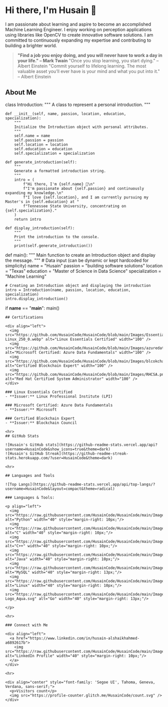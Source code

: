 # Hi there, I'm Husain 👋

I am passionate about learning and aspire to become an accomplished Machine Learning Engineer. I enjoy working on perception applications using libraries like OpenCV to create innovative software solutions. I am committed to continuously expanding my expertise and contributing to building a brighter world.

> **"Find a job you enjoy doing, and you will never have to work a day in your life." – Mark Twain**
> "Once you stop learning, you start dying." – Albert Einstein
> "Commit yourself to lifelong learning. The most valuable asset you’ll ever have is your mind and what you put into it." – Albert Einstein

## About Me

class Introduction:
    """
    A class to represent a personal introduction.
    """

    def __init__(self, name, passion, location, education, specialization):
        """
        Initialize the Introduction object with personal attributes.
        """
        self.name = name
        self.passion = passion
        self.location = location
        self.education = education
        self.specialization = specialization

    def generate_introduction(self):
        """
        Generate a formatted introduction string.
        """
        intro = (
            f"Hi there, I'm {self.name} 👋\n"
            f"I'm passionate about {self.passion} and continuously expanding my knowledge.\n"
            f"I love {self.location}, and I am currently pursuing my Master's in {self.education} at "
            f"Tennessee State University, concentrating on {self.specialization}."
        )
        return intro

    def display_introduction(self):
        """
        Print the introduction to the console.
        """
        print(self.generate_introduction())


def main():
    """
    Main function to create an Introduction object and display the message.
    """
    # Data input (can be dynamic or kept hardcoded for simplicity)
    name = "Husain"
    passion = "building software solutions"
    location = "Texas"
    education = "Master of Science in Data Science"
    specialization = "Machine Learning"

    # Creating an Introduction object and displaying the introduction
    intro = Introduction(name, passion, location, education, specialization)
    intro.display_introduction()


if __name__ == "__main__":
    main()


```
## Certifications

<div align="left">
  <img src="https://github.com/HusainCode/HusainCode/blob/main/Images/Essentials-Linux_250_0.webp" alt="Linux Essentials Certified" width="100" />
  <img src="https://github.com/HusainCode/HusainCode/blob/main/Images/azuredata.jpg" alt="Microsoft Certified: Azure Data Fundamentals" width="100" />
  <img src="https://github.com/HusainCode/HusainCode/blob/main/Images/blcokchain.png" alt="Certified Blockchain Expert" width="100" />
  <img src="https://github.com/HusainCode/HusainCode/blob/main/Images/RHCSA.png" alt="Red Hat Certified System Administrator" width="100" />
</div>

### Linux Essentials Certified
- **Issuer:** Linux Professional Institute (LPI)

### Microsoft Certified: Azure Data Fundamentals
- **Issuer:** Microsoft

### Certified Blockchain Expert
- **Issuer:** Blockchain Council

<hr>
## GitHub Stats

![Husain's GitHub stats](https://github-readme-stats.vercel.app/api?username=HusainCode&show_icons=true&theme=dark)
![Husain's GitHub Streak](https://github-readme-streak-stats.herokuapp.com/?user=HusainCode&theme=dark)

<hr>

## Languages and Tools

![Top Langs](https://github-readme-stats.vercel.app/api/top-langs/?username=HusainCode&layout=compact&theme=radical)

### Languages & Tools:

<p align="left">
  <img src="https://raw.githubusercontent.com/HusainCode/HusainCode/main/Images/4518857_python_icon.svg" alt="Python" width="40" style="margin-right: 10px;"/>
  <img src="https://raw.githubusercontent.com/HusainCode/HusainCode/main/Images/c.svg" alt="C" width="40" style="margin-right: 10px;"/>
  <img src="https://raw.githubusercontent.com/HusainCode/HusainCode/main/Images/cplusplus.svg" alt="C++" width="40" style="margin-right: 10px;"/>
  <img src="https://raw.githubusercontent.com/HusainCode/HusainCode/main/Images/java.svg" alt="Java" width="40" style="margin-right: 10px;"/>
  <img src="https://raw.githubusercontent.com/HusainCode/HusainCode/main/Images/mysql.svg" alt="MySQL" width="40" style="margin-right: 13px;"/>
  <img src="https://raw.githubusercontent.com/HusainCode/HusainCode/main/Images/linux.svg" alt="Linux" width="40" style="margin-right: 10px;"/>
  <img src="https://raw.githubusercontent.com/HusainCode/HusainCode/main/Images/Go-Logo_Aqua.svg" alt="Go" width="40" style="margin-right: 13px;"/>
  
</p>

<hr>

### Connect with Me

<div align="left">
  <a href="https://www.linkedin.com/in/husain-alshaikhahmed-a6892617b">
    <img src="https://raw.githubusercontent.com/HusainCode/HusainCode/main/Images/5296501_linkedin_network_linkedin%20logo_icon.svg" alt="LinkedIn Profile" width="40" style="margin-right: 10px;"/>
  </a>
</div>

<hr>

<div align="center" style="font-family: 'Segoe UI', Tahoma, Geneva, Verdana, sans-serif;">
  <p>Visitors count</p>
  <img src="https://profile-counter.glitch.me/HusainCode/count.svg" />
</div>


